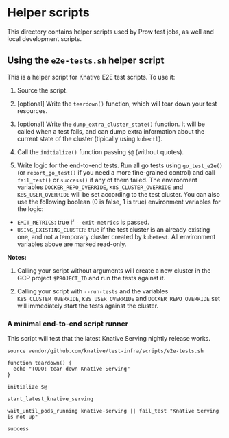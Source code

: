 # Helper scripts

This directory contains helper scripts used by Prow test jobs, as well and
local development scripts.

## Using the `e2e-tests.sh` helper script

This is a helper script for Knative E2E test scripts. To use it:

1. Source the script.

1. [optional] Write the `teardown()` function, which will tear down your test
resources.

1. [optional] Write the `dump_extra_cluster_state()` function. It will be
called when a test fails, and can dump extra information about the current state
of the cluster (tipically using `kubectl`).

1. Call the `initialize()` function passing `$@` (without quotes).

1. Write logic for the end-to-end tests. Run all go tests using `go_test_e2e()`
(or `report_go_test()` if you need a more fine-grained control) and call
`fail_test()` or `success()` if any of them failed. The environment variables
`DOCKER_REPO_OVERRIDE`, `K8S_CLUSTER_OVERRIDE` and `K8S_USER_OVERRIDE` will be set
according to the test cluster. You can also use the following boolean (0 is false,
1 is true) environment variables for the logic:
  * `EMIT_METRICS`: true if `--emit-metrics` is passed.
  * `USING_EXISTING_CLUSTER`: true if the test cluster is an already existing one,
and not a temporary cluster created by `kubetest`.
All environment variables above are marked read-only.

**Notes:**

1. Calling your script without arguments will create a new cluster in the GCP
project `$PROJECT_ID` and run the tests against it.

1. Calling your script with `--run-tests` and the variables `K8S_CLUSTER_OVERRIDE`,
`K8S_USER_OVERRIDE` and `DOCKER_REPO_OVERRIDE` set will immediately start the
tests against the cluster.

### A minimal end-to-end script runner

This script will test that the latest Knative Serving nightly release works.

```
source vendor/github.com/knative/test-infra/scripts/e2e-tests.sh

function teardown() {
  echo "TODO: tear down Knative Serving"
}

initialize $@

start_latest_knative_serving

wait_until_pods_running knative-serving || fail_test "Knative Serving is not up"

success
```
